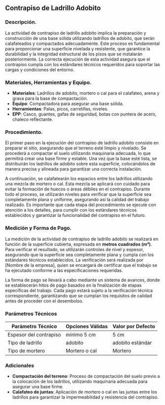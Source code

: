 
## Contrapiso de Ladrillo Adobito
    
### Descripción.

La actividad de contrapiso de ladrillo adobito implica la preparación y construcción de una base sólida utilizando ladrillos de adobito, que serán calafateados y compactados adecuadamente. Este proceso es fundamental para proporcionar una superficie nivelada y resistente, que garantice la durabilidad y la integridad estructural de los pisos que se instalarán posteriormente. La correcta ejecución de esta actividad asegura que el contrapiso cumpla con los estándares técnicos requeridos para soportar las cargas y condiciones del entorno.

### Materiales, Herramientas y Equipo.

- **Materiales**: Ladrillos de adobito, mortero o cal para el calafateo, arena y grava para la base de compactación.
- **Equipo**: Compactadora para asegurar una base sólida.
- **Herramientas**: Palas, picos, carretillas, niveles.
- **EPP**: Casco, guantes, gafas de seguridad, botas con puntera de acero, chaleco reflectante.

### Procedimiento.

El primer paso en la ejecución del contrapiso de ladrillo adobito consiste en preparar el sitio, asegurando que el terreno esté limpio y nivelado. Se procederá a compactar el suelo utilizando maquinaria adecuada, lo que permitirá crear una base firme y estable. Una vez que la base esté lista, se distribuirán los ladrillos de adobito sobre esta superficie, colocándolos de manera precisa y alineada para garantizar una correcta instalación.

A continuación, se calafatearán los espacios entre los ladrillos utilizando una mezcla de mortero o cal. Esta mezcla se aplicará con cuidado para evitar la formación de huecos o áreas débiles en el contrapiso. Durante todo el proceso, se utilizarán niveles para verificar que la superficie sea completamente plana y uniforme, asegurando así la calidad del trabajo realizado. Es importante que cada etapa del procedimiento se ejecute con atención a los detalles, para cumplir con los estándares técnicos establecidos y garantizar la funcionalidad del contrapiso en el futuro.

### Medición y Forma de Pago.

La medición de la actividad de contrapiso de ladrillo adobito se realizará en función de la superficie cubierta, expresada en **metros cuadrados (m²)**. Para verificar el resultado, se utilizarán controles de nivel y espesor, asegurando que la superficie sea completamente plana y cumpla con los estándares técnicos establecidos. La verificación será realizada por [Nombre de la empresa], quien se encargará de certificar que el trabajo se ha ejecutado conforme a las especificaciones requeridas.

La forma de pago se llevará a cabo mediante un sistema de avances, donde se establecerán hitos de pago basados en la finalización de etapas específicas del trabajo. Cada pago estará sujeto a la verificación técnica correspondiente, garantizando que se cumplan los requisitos de calidad antes de proceder con el desembolso.
    
### Parámetros Técnicos

| Parámetro Técnico | Opciones Válidas | Valor por Defecto |
|-------------------|------------------|--------------------|
| Espesor del contrapiso | mínimo 5 cm | 5 cm |
| Tipo de ladrillo | adobito | adobito estándar |
| Tipo de mortero | Mortero o cal | Mortero |


### Adicionales

- **Compactación del terreno**: Proceso de compactación del suelo previo a la colocación de los ladrillos, utilizando maquinaria adecuada para asegurar una base firme.
- **Calafateo de juntas**: Aplicación de mortero o cal en las juntas entre los ladrillos para garantizar la impermeabilidad y resistencia del contrapiso.

